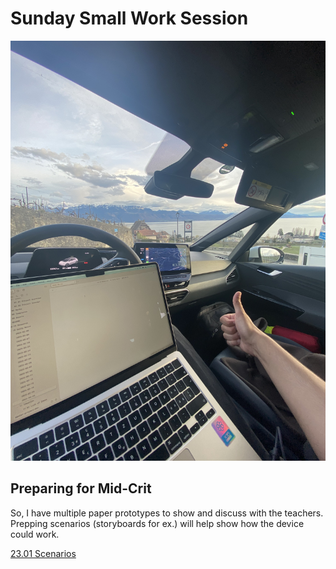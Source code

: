 # Sunday Small Work Session

![](../../00-09%20Resources/09%20Assets/IMG_9384.jpeg)

## Preparing for Mid-Crit
So, I have multiple paper prototypes to show and discuss with the teachers.
Prepping scenarios (storyboards for ex.) will help show how the device could work.

[23.01 Scenarios](../../20-29%20Prototypes/23%20Scenarios/23.01%20Scenarios.md)